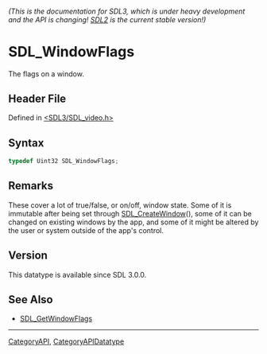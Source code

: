 ###### (This is the documentation for SDL3, which is under heavy development and the API is changing! [SDL2](https://wiki.libsdl.org/SDL2/) is the current stable version!)
# SDL_WindowFlags

The flags on a window.

## Header File

Defined in [<SDL3/SDL_video.h>](https://github.com/libsdl-org/SDL/blob/main/include/SDL3/SDL_video.h)

## Syntax

```c
typedef Uint32 SDL_WindowFlags;
```

## Remarks

These cover a lot of true/false, or on/off, window state. Some of it is
immutable after being set through [SDL_CreateWindow](SDL_CreateWindow)(),
some of it can be changed on existing windows by the app, and some of it
might be altered by the user or system outside of the app's control.

## Version

This datatype is available since SDL 3.0.0.

## See Also

* [SDL_GetWindowFlags](SDL_GetWindowFlags)

----
[CategoryAPI](CategoryAPI), [CategoryAPIDatatype](CategoryAPIDatatype)

